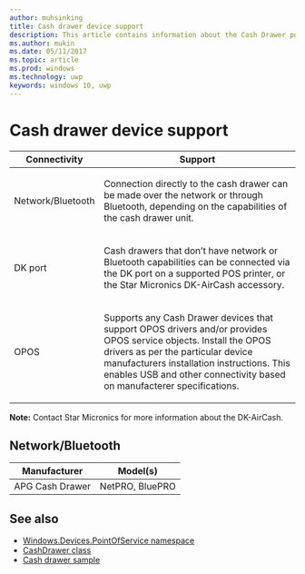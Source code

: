 ```yaml
---
author: muhsinking
title: Cash drawer device support
description: This article contains information about the Cash Drawer point of service family of devices
ms.author: mukin
ms.date: 05/11/2017
ms.topic: article
ms.prod: windows
ms.technology: uwp
keywords: windows 10, uwp
---
```


# Cash drawer device support

| Connectivity | Support |
| -------------|-------------|
| Network/Bluetooth | <p> Connection directly to the cash drawer can be made over the network or through Bluetooth, depending on the capabilities of the cash drawer unit. </p>|
| DK port | <p> Cash drawers that don’t have network or Bluetooth capabilities can be connected via the DK port on a supported POS printer, or the Star Micronics DK-AirCash accessory. </p>
| OPOS    | <p> Supports any Cash Drawer devices that support OPOS drivers and/or provides OPOS service objects. Install the OPOS drivers as per the particular device manufacturers installation instructions. This enables USB and other connectivity based on manufacterer specifications. </p> |

**Note:**  Contact Star Micronics for more information about the DK-AirCash.

## Network/Bluetooth
| Manufacturer |	Model(s) |
|--------------|-----------|
| APG Cash Drawer |	NetPRO, BluePRO |

## See also
+   [Windows.Devices.PointOfService namespace](https://docs.microsoft.com/en-us/uwp/api/windows.devices.pointofservice)
+   [CashDrawer class](https://docs.microsoft.com/en-us/uwp/api/windows.devices.pointofservice.cashdrawer)
+	[Cash drawer sample](https://github.com/Microsoft/Windows-universal-samples/tree/master/Samples/CashDrawer)
